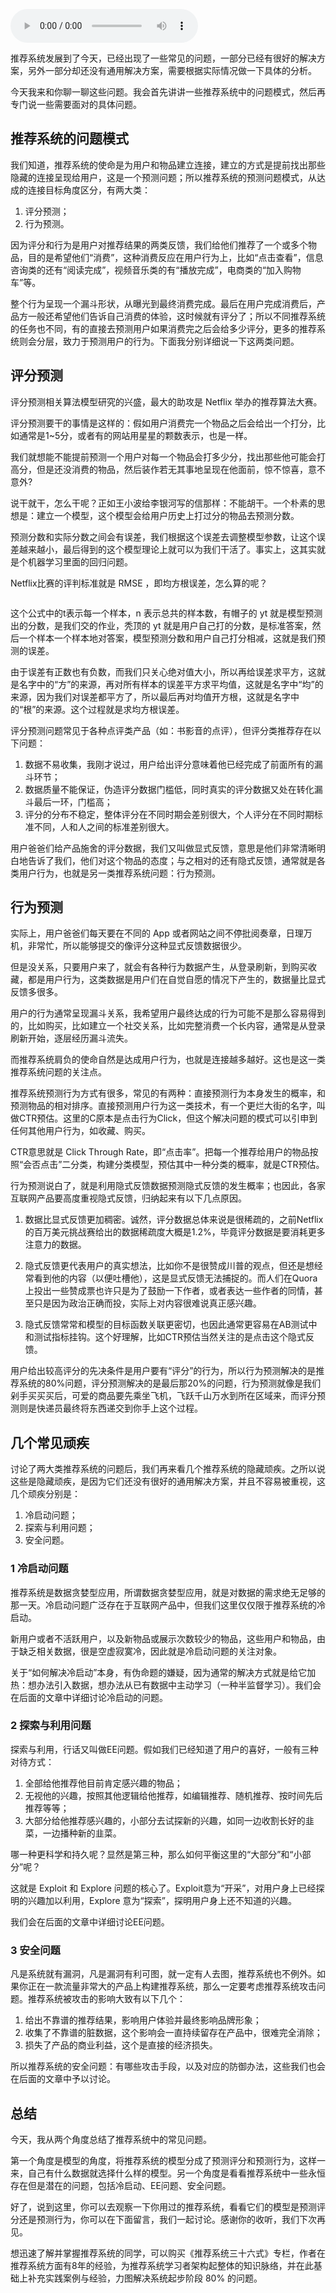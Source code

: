 <audio title="02 _ 个性化推荐系统有哪些绕不开的经典问题？" src="https://static001.geekbang.org/resource/audio/8e/06/8e6ab4e7e97a3f8bcd300158f6c9c606.mp3" controls="controls"></audio> 
<p>推荐系统发展到了今天，已经出现了一些常见的问题，一部分已经有很好的解决方案，另外一部分却还没有通用解决方案，需要根据实际情况做一下具体的分析。</p>
<p>今天我来和你聊一聊这些问题。我会首先讲讲一些推荐系统中的问题模式，然后再专门说一些需要面对的具体问题。</p>
<h2>推荐系统的问题模式</h2>
<p>我们知道，推荐系统的使命是为用户和物品建立连接，建立的方式是提前找出那些隐藏的连接呈现给用户，这是一个预测问题；所以推荐系统的预测问题模式，从达成的连接目标角度区分，有两大类：</p>
<ol>
<li>评分预测；</li>
<li>行为预测。</li>
</ol>
<p>因为评分和行为是用户对推荐结果的两类反馈，我们给他们推荐了一个或多个物品，目的是希望他们“消费”，这种消费反应在用户行为上，比如“点击查看”，信息咨询类的还有“阅读完成”，视频音乐类的有“播放完成”，电商类的“加入购物车”等。</p>
<p>整个行为呈现一个漏斗形状，从曝光到最终消费完成。最后在用户完成消费后，产品方一般还希望他们告诉自己消费的体验，这时候就有评分了；所以不同推荐系统的任务也不同，有的直接去预测用户如果消费完之后会给多少评分，更多的推荐系统则会分层，致力于预测用户的行为。下面我分别详细说一下这两类问题。</p>
<h2>评分预测</h2>
<p>评分预测相关算法模型研究的兴盛，最大的助攻是 Netflix 举办的推荐算法大赛。</p>
<p>评分预测要干的事情是这样的：假如用户消费完一个物品之后会给出一个打分，比如通常是1~5分，或者有的网站用星星的颗数表示，也是一样。</p>
<p>我们就想能不能提前预测一个用户对每一个物品会打多少分，找出那些他可能会打高分，但是还没消费的物品，然后装作若无其事地呈现在他面前，惊不惊喜，意不意外?</p>
<p>说干就干，怎么干呢？正如王小波给李银河写的信那样：不能胡干。一个朴素的思想是：建立一个模型，这个模型会给用户历史上打过分的物品去预测分数。</p>
<p>预测分数和实际分数之间会有误差，我们根据这个误差去调整模型参数，让这个误差越来越小，最后得到的这个模型理论上就可以为我们干活了。事实上，这其实就是个机器学习里面的回归问题。</p>
<p>Netflix比赛的评判标准就是 RMSE ，即均方根误差，怎么算的呢？</p>
<p><img src="https://static001.geekbang.org/resource/image/ca/cb/cae72d1fd5a6e818c62c10c43910c5cb.png" alt="" /></p>
<p>这个公式中的t表示每一个样本，n 表示总共的样本数，有帽子的 yt 就是模型预测出的分数，是我们交的作业，秃顶的 yt 就是用户自己打的分数，是标准答案，然后一个样本一个样本地对答案，模型预测分数和用户自己打分相减，这就是我们预测的误差。</p>
<p>由于误差有正数也有负数，而我们只关心绝对值大小，所以再给误差求平方，这就是名字中的“方”的来源，再对所有样本的误差平方求平均值，这就是名字中“均”的来源，因为我们对误差都平方了，所以最后再对均值开方根，这就是名字中的“根”的来源。这个过程就是求均方根误差。</p>
<p>评分预测问题常见于各种点评类产品（如：书影音的点评），但评分类推荐存在以下问题：</p>
<ol>
<li>数据不易收集，我刚才说过，用户给出评分意味着他已经完成了前面所有的漏斗环节；</li>
<li>数据质量不能保证，伪造评分数据门槛低，同时真实的评分数据又处在转化漏斗最后一环，门槛高；</li>
<li>评分的分布不稳定，整体评分在不同时期会差别很大，个人评分在不同时期标准不同，人和人之间的标准差别很大。</li>
</ol>
<p>用户爸爸们给产品施舍的评分数据，我们又叫做显式反馈，意思是他们非常清晰明白地告诉了我们，他们对这个物品的态度；与之相对的还有隐式反馈，通常就是各类用户行为，也就是另一类推荐系统问题：行为预测。</p>
<h2>行为预测</h2>
<p>实际上，用户爸爸们每天要在不同的 App 或者网站之间不停批阅奏章，日理万机，非常忙，所以能够提交的像评分这种显式反馈数据很少。</p>
<p>但是没关系，只要用户来了，就会有各种行为数据产生，从登录刷新，到购买收藏，都是用户行为，这类数据是用户们在自觉自愿的情况下产生的，数据量比显式反馈多很多。</p>
<p>用户的行为通常呈现漏斗关系，我希望用户最终达成的行为可能不是那么容易得到的，比如购买，比如建立一个社交关系，比如完整消费一个长内容，通常是从登录刷新开始，逐层经历漏斗流失。</p>
<p>而推荐系统肩负的使命自然是达成用户行为，也就是连接越多越好。这也是这一类推荐系统问题的关注点。</p>
<p>推荐系统预测行为方式有很多，常见的有两种：直接预测行为本身发生的概率，和预测物品的相对排序。直接预测用户行为这一类技术，有一个更烂大街的名字，叫做CTR预估。这里的C原本是点击行为Click，但这个解决问题的模式可以引申到任何其他用户行为，如收藏、购买。</p>
<p>CTR意思就是 Click Through Rate，即“点击率”。把每一个推荐给用户的物品按照“会否点击”二分类，构建分类模型，预估其中一种分类的概率，就是CTR预估。</p>
<p>行为预测说白了，就是利用隐式反馈数据预测隐式反馈的发生概率；也因此，各家互联网产品要高度重视隐式反馈，归纳起来有以下几点原因。</p>
<ol>
<li>
<p>数据比显式反馈更加稠密。诚然，评分数据总体来说是很稀疏的，之前Netflix的百万美元挑战赛给出的数据稀疏度大概是1.2%，毕竟评分数据是要消耗更多注意力的数据。</p>
</li>
<li>
<p>隐式反馈更代表用户的真实想法，比如你不是很赞成川普的观点，但还是想经常看到他的内容（以便吐槽他），这是显式反馈无法捕捉的。而人们在Quora上投出一些赞成票也许只是为了鼓励一下作者，或者表达一些作者的同情，甚至只是因为政治正确而投，实际上对内容很难说真正感兴趣。</p>
</li>
<li>
<p>隐式反馈常常和模型的目标函数关联更密切，也因此通常更容易在AB测试中和测试指标挂钩。这个好理解，比如CTR预估当然关注的是点击这个隐式反馈。</p>
</li>
</ol>
<p>用户给出较高评分的先决条件是用户要有“评分”的行为，所以行为预测解决的是推荐系统的80%问题，评分预测解决的是最后那20%的问题，行为预测就像是我们剁手买买买后，可爱的商品要先乘坐飞机，飞跃千山万水到所在区域来，而评分预测则是快递员最终将东西递交到你手上这个过程。</p>
<h2>几个常见顽疾</h2>
<p>讨论了两大类推荐系统的问题后，我们再来看几个推荐系统的隐藏顽疾。之所以说这些是隐藏顽疾，是因为它们还没有很好的通用解决方案，并且不容易被重视，这几个顽疾分别是：</p>
<ol>
<li>冷启动问题；</li>
<li>探索与利用问题；</li>
<li>安全问题。</li>
</ol>
<h3>1 冷启动问题</h3>
<p>推荐系统是数据贪婪型应用，所谓数据贪婪型应用，就是对数据的需求绝无足够的那一天。冷启动问题广泛存在于互联网产品中，但我们这里仅仅限于推荐系统的冷启动。</p>
<p>新用户或者不活跃用户，以及新物品或展示次数较少的物品，这些用户和物品，由于缺乏相关数据，很是空虚寂寞冷，因此就是冷启动问题的关注对象。</p>
<p>关于“如何解决冷启动”本身，有伪命题的嫌疑，因为通常的解决方式就是给它加热：想办法引入数据，想办法从已有数据中主动学习（一种半监督学习）。我们会在后面的文章中详细讨论冷启动的问题。</p>
<h3>2 探索与利用问题</h3>
<p>探索与利用，行话又叫做EE问题。假如我们已经知道了用户的喜好，一般有三种对待方式：</p>
<ol>
<li>全部给他推荐他目前肯定感兴趣的物品；</li>
<li>无视他的兴趣，按照其他逻辑给他推荐，如编辑推荐、随机推荐、按时间先后推荐等等；</li>
<li>大部分给他推荐感兴趣的，小部分去试探新的兴趣，如同一边收割长好的韭菜，一边播种新的韭菜。</li>
</ol>
<p>哪一种更科学和持久呢？显然是第三种，那么如何平衡这里的“大部分”和“小部分”呢？</p>
<p>这就是 Exploit 和 Explore 问题的核心了。Exploit意为“开采”，对用户身上已经探明的兴趣加以利用，Explore 意为“探索”，探明用户身上还不知道的兴趣。</p>
<p>我们会在后面的文章中详细讨论EE问题。</p>
<h3>3 安全问题</h3>
<p>凡是系统就有漏洞，凡是漏洞有利可图，就一定有人去图，推荐系统也不例外。如果你正在一款流量非常大的产品上构建推荐系统，那么一定要考虑推荐系统攻击问题。推荐系统被攻击的影响大致有以下几个：</p>
<ol>
<li>给出不靠谱的推荐结果，影响用户体验并最终影响品牌形象；</li>
<li>收集了不靠谱的脏数据，这个影响会一直持续留存在产品中，很难完全消除；</li>
<li>损失了产品的商业利益，这个是直接的经济损失。</li>
</ol>
<p>所以推荐系统的安全问题：有哪些攻击手段，以及对应的防御办法，这些我们也会在后面的文章中予以讨论。</p>
<h2>总结</h2>
<p>今天，我从两个角度总结了推荐系统中的常见问题。</p>
<p>第一个角度是模型的角度，将推荐系统的模型分成了预测评分和预测行为，这样一来，自己有什么数据就选择什么样的模型。另一个角度是看看推荐系统中一些永恒存在但是潜在的问题，包括冷启动、EE问题、安全问题。</p>
<p>好了，说到这里，你可以去观察一下你用过的推荐系统，看看它们的模型是预测评分还是预测行为，你可以在下面留言，我们一起讨论。感谢你的收听，我们下次再见。</p>
<p>想迅速了解并掌握推荐系统的同学，可以购买《推荐系统三十六式》专栏，作者在推荐系统方面有8年的经验，为推荐系统学习者架构起整体的知识脉络，并在此基础上补充实践案例与经验，力图解决系统起步阶段 80% 的问题。</p>
<p><img src="https://static001.geekbang.org/resource/image/87/b0/873b086966136189db14874181823fb0.jpg" alt="" /></p>
<!-- [[[read_end]]] -->